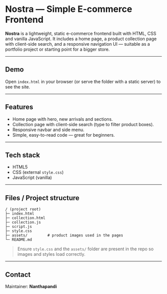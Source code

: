 # Nostra — Simple E-commerce Frontend

**Nostra** is a lightweight, static e-commerce frontend built with HTML, CSS and vanilla JavaScript. It includes a home page, a product collection page with client-side search, and a responsive navigation UI — suitable as a portfolio project or starting point for a bigger store.

---

## Demo
Open `index.html` in your browser (or serve the folder with a static server) to see the site.

---

## Features
- Home page with hero, new arrivals and sections.
- Collection page with client-side search (type to filter product boxes).
- Responsive navbar and side menu.
- Simple, easy-to-read code — great for beginners.

---

## Tech stack
- HTML5
- CSS (external `style.css`)
- JavaScript (vanilla)

---

## Files / Project structure
```
/ (project root)
├─ index.html
├─ collection.html
├─ collection.js
├─ script.js
├─ style.css
├─ assets/         # product images used in the pages
└─ README.md
```

> Ensure `style.css` and the `assets/` folder are present in the repo so images and styles load correctly.

---


## Contact
Maintainer: **Nanthapandi**  

